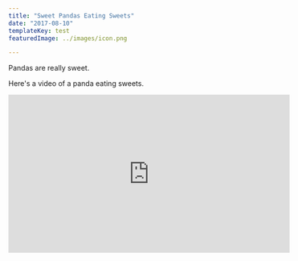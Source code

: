 ```yaml
---
title: "Sweet Pandas Eating Sweets"
date: "2017-08-10"
templateKey: test
featuredImage: ../images/icon.png

---
```


Pandas are really sweet.

Here's a video of a panda eating sweets.

<iframe width="560" height="315" src="https://www.youtube.com/embed/4n0xNbfJLR8" frameborder="0" allowfullscreen></iframe>